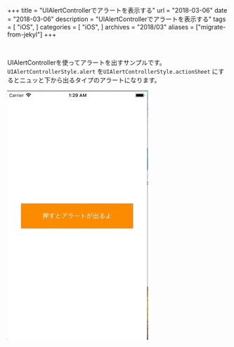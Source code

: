 +++
title = "UIAlertControllerでアラートを表示する"
url = "2018-03-06"
date = "2018-03-06"
description = "UIAlertControllerでアラートを表示する"
tags = [
    "iOS",
]
categories = [
    "iOS",
]
archives = "2018/03"
aliases = ["migrate-from-jekyl"]
+++

<br>

UIAlertControllerを使ってアラートを出すサンプルです。  
`UIAlertControllerStyle.alert` を`UIAlertControllerStyle.actionSheet` にするとニュッと下から出るタイプのアラートになります。  

![alt](1.gif)

<script src="https://gist.github.com/O-Junpei/5aafbf16e920a90e3f5eb275b1d45143.js"></script>
